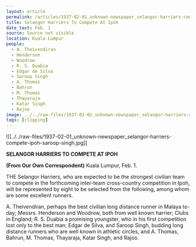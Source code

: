 ```yaml
---
layout: article
permalink: /articles/1937-02-01_unknown-newspaper_selangor-harriers-compete-ipoh-saroop-singh/
title: Selangor Harriers To Compete At Ipoh
date_text: Feb. 1
source: Source not visible
location: Kuala Lumpur
people:
  - A. Theivendiran
  - Henderson
  - Woodrow
  - R. S. Duabia
  - Edgar de Silva
  - Saroop Singh
  - A. Thomas
  - Bahrun
  - M. Thomas
  - Thayaraja
  - Katar Singh
  - Rajoo
image: ../../raw-files/1937-02-01_unknown-newspaper_selangor-harriers-compete-ipoh-saroop-singh.jpg
tags: [clipping]
---
```


![[../../raw-files/1937-02-01_unknown-newspaper_selangor-harriers-compete-ipoh-saroop-singh.jpg]]

**SELANGOR HARRIERS TO COMPETE AT IPOH**

**(From Our Own Correspondent)**
Kuala Lumpur, Feb. 1.

THE Selangor Harriers, who are expected to be the strongest civilian team to compete in the forthcoming inter-team cross-country competition in Ipoh, will be represented by eight to be selected from the following, among whom are some excellent runners.

A. Theivendiran, perhaps the best civilian long distance runner in Malaya to-day; Messrs. Henderson and Woodrow, both from well known harrier; Clubs in England; R. S. Duabia a promising youngster, who in his first competition lost only to the best man; Edgar de Silva, and Saroop Singh, budding long distance runners who are well known in athletic circles, and A. Thomas, Bahrun, M. Thomas, Thayaraja, Katar Singh, and Rajoo.